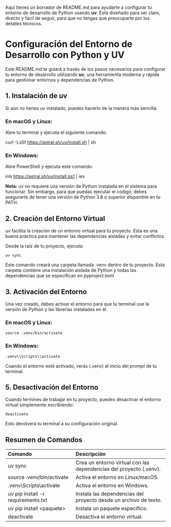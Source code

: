 Aquí tienes un borrador de README.md para ayudarte a configurar tu entorno de desarrollo de Python usando **uv**. Está diseñado para ser claro, directo y fácil de seguir, para que no tengas que preocuparte por los detalles técnicos.

# **Configuración del Entorno de Desarrollo con Python y UV**

Este README.md te guiará a través de los pasos necesarios para configurar tu entorno de desarrollo utilizando **uv**, una herramienta moderna y rápida para gestionar entornos y dependencias de Python.

## **1\. Instalación de uv**

Si aún no tienes uv instalado, puedes hacerlo de la manera más sencilla.

### **En macOS y Linux:**

Abre tu terminal y ejecuta el siguiente comando:

curl \-LsSf https://astral.sh/uv/install.sh | sh

### **En Windows:**

Abre PowerShell y ejecuta este comando:

irm https://astral.sh/uv/install.ps1 | iex

**Nota:** uv no requiere una versión de Python instalada en el sistema para funcionar. Sin embargo, para que puedas ejecutar el código, debes asegurarte de tener una versión de Python 3.8 o superior disponible en tu PATH.

## **2\. Creación del Entorno Virtual**

uv facilita la creación de un entorno virtual para tu proyecto. Esta es una buena práctica para mantener las dependencias aisladas y evitar conflictos.

Desde la raíz de tu proyecto, ejecuta:

`uv sync` 

Este comando creará una carpeta llamada .venv dentro de tu proyecto. Esta carpeta contiene una instalación aislada de Python y todas las dependencias que se especifican en pyproject.toml

## **3\. Activación del Entorno**

Una vez creado, debes activar el entorno para que tu terminal use la versión de Python y las librerías instaladas en él.

### **En macOS y Linux:**

`source .venv/bin/activate`

### **En Windows:**

`.venv\\Scripts\\activate`

Cuando el entorno esté activado, verás (.venv) al inicio del *prompt* de tu terminal.

## **5\. Desactivación del Entorno**

Cuando termines de trabajar en tu proyecto, puedes desactivar el entorno virtual simplemente escribiendo:

`deactivate`

Esto devolverá tu terminal a su configuración original.

## **Resumen de Comandos**

| Comando | Descripción |
| :---- | :---- |
| uv sync | Crea un entorno virtual con las dependencias del proyecto (.venv). |
| source .venv/bin/activate | Activa el entorno en Linux/macOS. |
| .venv\\Scripts\\activate | Activa el entorno en Windows. |
| uv pip install \-r requirements.txt | Instala las dependencias del proyecto desde un archivo de texto. |
| uv pip install \<paquete\> | Instala un paquete específico. |
| deactivate | Desactiva el entorno virtual. |